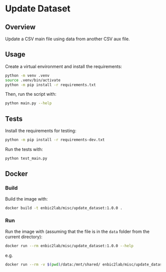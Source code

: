 # Update Dataset

## Overview

Update a CSV main file using data from another CSV aux file.

## Usage

Create a virtual environment and install the requirements:

```sh
python -m venv .venv
source .venv/bin/activate
python -m pip install -r requirements.txt
```

Then, run the script with:

```sh
python main.py --help
```

## Tests

Install the requirements for testing:

```sh
python -m pip install -r requirements-dev.txt
```

Run the tests with:

```sh
python test_main.py
```

## Docker

### Build

Build the image with:

```sh
docker build -t enbic2lab/misc/update_dataset:1.0.0 .
```

### Run

Run the image with (assuming that the file is in the `data` folder from the current directory):

```sh
docker run --rm enbic2lab/misc/update_dataset:1.0.0 --help
```

e.g.

```sh
docker run --rm -v $(pwd)/data:/mnt/shared/ enbic2lab/misc/update_dataset:1.0.0 --first-file "mnt/shared/6155A_aemet_pollen_meteo_platanus_data_split.csv" --second-file "mnt/shared/6155A_completed.csv" --col-first-file 'prec' --col-second-file '6155A' --name-column-date-first-file "fecha" --name-column-date-second-file "DATE" --delimiter-first-file ";" --delimiter-second-file ";" --output "/mnt/shared/6155A_aemet_pollen_meteo_urtica_data_updated.csv"
```